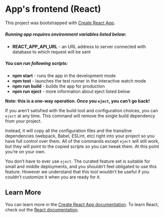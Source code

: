 # App's frontend (React)
This project was bootstrapped with [Create React App](https://github.com/facebook/create-react-app).

##### Running app requires environment variables listed below:
- **REACT_APP_API_URL** - an URL address to server connected with database to which request will be sent

##### You can run following scripts:
- **npm start** - runs the app in the development mode 
- **npm test** - launches the test runner in the interactive watch mode
- **npm run build** - builds the app for production
- **npm run eject** - more information about eject listed below

**Note: this is a one-way operation. Once you `eject`, you can’t go back!**

If you aren’t satisfied with the build tool and configuration choices, you can `eject` at any time. This command will remove the single build dependency from your project.

Instead, it will copy all the configuration files and the transitive dependencies (webpack, Babel, ESLint, etc) right into your project so you have full control over them. All of the commands except `eject` will still work, but they will point to the copied scripts so you can tweak them. At this point you’re on your own.

You don’t have to ever use `eject`. The curated feature set is suitable for small and middle deployments, and you shouldn’t feel obligated to use this feature. However we understand that this tool wouldn’t be useful if you couldn’t customize it when you are ready for it.

## Learn More
You can learn more in the [Create React App documentation](https://facebook.github.io/create-react-app/docs/getting-started).
To learn React, check out the [React documentation](https://reactjs.org/).
